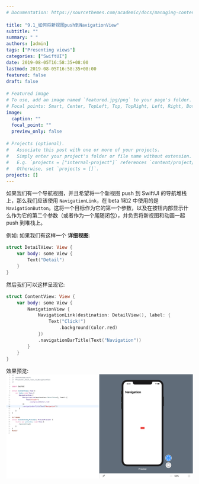 ```yaml
---
# Documentation: https://sourcethemes.com/academic/docs/managing-content/

title: "9.1_如何将新视图push到NavigationView"
subtitle: ""
summary: " "
authors: [admin]
tags: ["Presenting views"]
categories: ["SwiftUI"]
date: 2019-08-05T16:58:35+08:00
lastmod: 2019-08-05T16:58:35+08:00
featured: false
draft: false

# Featured image
# To use, add an image named `featured.jpg/png` to your page's folder.
# Focal points: Smart, Center, TopLeft, Top, TopRight, Left, Right, BottomLeft, Bottom, BottomRight.
image:
  caption: ""
  focal_point: ""
  preview_only: false

# Projects (optional).
#   Associate this post with one or more of your projects.
#   Simply enter your project's folder or file name without extension.
#   E.g. `projects = ["internal-project"]` references `content/project/deep-learning/index.md`.
#   Otherwise, set `projects = []`.
projects: []
---
```

<!-- more -->
如果我们有一个导航视图，并且希望将一个新视图 push 到 SwiftUI 的导航堆栈上，那么我们应该使用 `NavigationLink`，在 beta 1和2 中使用的是 `NavigationButton`。这将一个目标作为它的第一个参数，以及在按钮内部显示什么作为它的第二个参数（或者作为一个尾随闭包），并负责将新视图和动画一起 push 到堆栈上。

例如: 如果我们有这样一个 **详细视图**:
```swift
struct DetailView: View {
    var body: some View {
        Text("Detail")
    }
}
```
然后我们可以这样呈现它:
```swift
struct ContentView: View {
    var body: some View {
        NavigationView {
            NavigationLink(destination: DetailView(), label: {
                Text("Click!")
                    .background(Color.red)
            })
            .navigationBarTitle(Text("Navigation"))
        }
    }
}
```
效果预览:
![9.1_push_view_to_navigationview](img/9.1_push_view_to_navigationview.png "Push a view onto the navigationView")